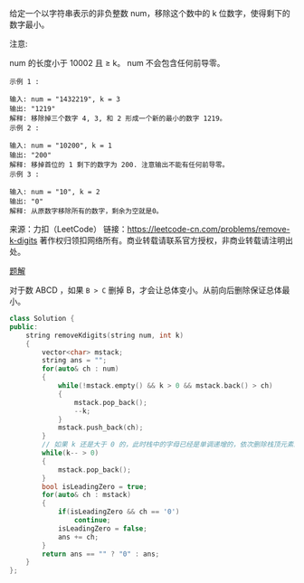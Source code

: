 给定一个以字符串表示的非负整数 num，移除这个数中的 k 位数字，使得剩下的数字最小。

注意:

num 的长度小于 10002 且 ≥ k。
num 不会包含任何前导零。

```
示例 1 :

输入: num = "1432219", k = 3
输出: "1219"
解释: 移除掉三个数字 4, 3, 和 2 形成一个新的最小的数字 1219。
示例 2 :

输入: num = "10200", k = 1
输出: "200"
解释: 移掉首位的 1 剩下的数字为 200. 注意输出不能有任何前导零。
示例 3 :

输入: num = "10", k = 2
输出: "0"
解释: 从原数字移除所有的数字，剩余为空就是0。
```



来源：力扣（LeetCode）
链接：https://leetcode-cn.com/problems/remove-k-digits
著作权归领扣网络所有。商业转载请联系官方授权，非商业转载请注明出处。

[题解](https://leetcode-cn.com/problems/remove-k-digits/solution/yi-diao-kwei-shu-zi-by-leetcode-solution/)

对于数 ABCD ，如果 `B > C` 删掉 B，才会让总体变小。从前向后删除保证总体最小。

```cpp
class Solution {
public:
    string removeKdigits(string num, int k) 
    {
        vector<char> mstack;
        string ans = "";
        for(auto& ch : num)
        {
            while(!mstack.empty() && k > 0 && mstack.back() > ch)
            {
                mstack.pop_back();
                --k;
            }
            mstack.push_back(ch);
        }
        // 如果 k 还是大于 0 的，此时栈中的字母已经是单调递增的，依次删除栈顶元素即可
        while(k-- > 0)
        {
            mstack.pop_back();
        }
        bool isLeadingZero = true;
        for(auto& ch : mstack)
        {
            if(isLeadingZero && ch == '0')
                continue;
            isLeadingZero = false;
            ans += ch;
        }
        return ans == "" ? "0" : ans;
    }
};

```

